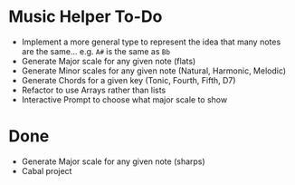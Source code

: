 # Music Helper To-Do
- Implement a more general type to represent the idea that many notes are the same... e.g. `A#` is the same as `Bb`
- Generate Major scale for any given note (flats)
- Generate Minor scales for any given note (Natural, Harmonic, Melodic)
- Generate Chords for a given key (Tonic, Fourth, Fifth, D7)
- Refactor to use Arrays rather than lists
- Interactive Prompt to choose what major scale to show

# Done
- Generate Major scale for any given note (sharps)
- Cabal project